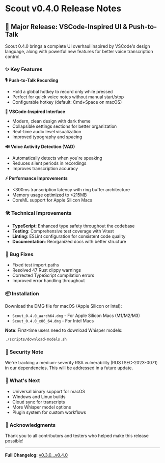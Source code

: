 # Scout v0.4.0 Release Notes

## 🎉 Major Release: VSCode-Inspired UI & Push-to-Talk

Scout 0.4.0 brings a complete UI overhaul inspired by VSCode's design language, along with powerful new features for better voice transcription control.

### ✨ Key Features

**🎙️ Push-to-Talk Recording**
- Hold a global hotkey to record only while pressed
- Perfect for quick voice notes without manual start/stop
- Configurable hotkey (default: Cmd+Space on macOS)

**🎨 VSCode-Inspired Interface**
- Modern, clean design with dark theme
- Collapsible settings sections for better organization
- Real-time audio level visualization
- Improved typography and spacing

**🔊 Voice Activity Detection (VAD)**
- Automatically detects when you're speaking
- Reduces silent periods in recordings
- Improves transcription accuracy

**⚡ Performance Improvements**
- <300ms transcription latency with ring buffer architecture
- Memory usage optimized to <215MB
- CoreML support for Apple Silicon Macs

### 🛠️ Technical Improvements

- **TypeScript**: Enhanced type safety throughout the codebase
- **Testing**: Comprehensive test coverage with Vitest
- **Linting**: ESLint configuration for consistent code quality
- **Documentation**: Reorganized docs with better structure

### 🐛 Bug Fixes

- Fixed test import paths
- Resolved 47 Rust clippy warnings
- Corrected TypeScript compilation errors
- Improved error handling throughout

### 📦 Installation

Download the DMG file for macOS (Apple Silicon or Intel):
- `Scout_0.4.0_aarch64.dmg` - For Apple Silicon Macs (M1/M2/M3)
- `Scout_0.4.0_x86_64.dmg` - For Intel Macs

**Note**: First-time users need to download Whisper models:
```bash
./scripts/download-models.sh
```

### 🔐 Security Note

We're tracking a medium-severity RSA vulnerability (RUSTSEC-2023-0071) in our dependencies. This will be addressed in a future update.

### 🚀 What's Next

- Universal binary support for macOS
- Windows and Linux builds
- Cloud sync for transcripts
- More Whisper model options
- Plugin system for custom workflows

### 🙏 Acknowledgments

Thank you to all contributors and testers who helped make this release possible!

---

**Full Changelog**: [v0.3.0...v0.4.0](https://github.com/yourusername/scout/compare/v0.3.0...v0.4.0)